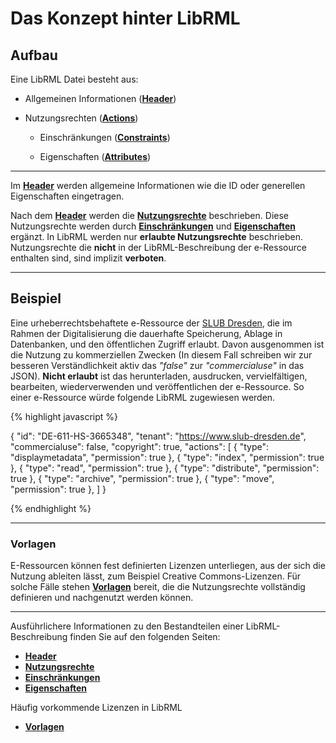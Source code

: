# Das Konzept hinter LibRML
## Aufbau
Eine LibRML Datei besteht aus:

- Allgemeinen Informationen ([**Header**](header.markdown))

- Nutzungsrechten ([**Actions**](actions.markdown))

  - Einschränkungen ([**Constraints**](constraints.markdown))

  - Eigenschaften ([**Attributes**](attributes.markdown))

----

Im [**Header**](header.markdown) werden allgemeine Informationen wie die ID oder generellen Eigenschaften eingetragen.

Nach dem [**Header**](header.markdown) werden die [**Nutzungsrechte**](actions.markdown) beschrieben. Diese Nutzungsrechte werden durch [**Einschränkungen**](constraints.markdown) und [**Eigenschaften**](attributes.markdown) ergänzt. In LibRML werden nur **erlaubte Nutzungsrechte** beschrieben. Nutzungsrechte die **nicht** in der LibRML-Beschreibung der e-Ressource  enthalten sind, sind implizit **verboten**.

----

## Beispiel

Eine urheberrechtsbehaftete e-Ressource der [SLUB Dresden](https://www.slub-dresden.de), die im Rahmen der Digitalisierung die dauerhafte Speicherung, Ablage in Datenbanken, und den öffentlichen Zugriff erlaubt. Davon ausgenommen ist die Nutzung zu kommerziellen Zwecken (In diesem Fall schreiben wir zur besseren Verständlichkeit aktiv das *"false"* zur *"commercialuse"* in das JSON). **Nicht erlaubt** ist das herunterladen, ausdrucken, vervielfältigen, bearbeiten, wiederverwenden und veröffentlichen der e-Ressource.
So einer e-Ressource würde folgende LibRML zugewiesen werden. 

{% highlight javascript %}

{
  "id": "DE-611-HS-3665348",
  "tenant": "https://www.slub-dresden.de",
  "commercialuse": false,
  "copyright": true,
  "actions": [
	{
	  "type": "displaymetadata",
	  "permission": true
	},
	{
	  "type": "index",
	  "permission": true
	},
	{
	  "type": "read",
	  "permission": true
	},
	{
	  "type": "distribute",
	  "permission": true
	},
	{
	  "type": "archive",
	  "permission": true
	},
	{
	  "type": "move",
	  "permission": true
	},
  ]
}

{% endhighlight %}

----

### Vorlagen

E-Ressourcen können fest definierten Lizenzen unterliegen, aus der sich die Nutzung ableiten lässt, zum Beispiel Creative Commons-Lizenzen. Für solche Fälle stehen [**Vorlagen**](../tmpl/beispiele.markdown) bereit, die die Nutzungsrechte vollständig definieren und nachgenutzt werden können.

----

Ausführlichere Informationen zu den Bestandteilen einer LibRML-Beschreibung finden Sie auf den folgenden Seiten:

- [**Header**](header.markdown)
- [**Nutzungsrechte**](actions.markdown)
- [**Einschränkungen**](constraints.markdown)
- [**Eigenschaften**](attributes.markdown)

Häufig vorkommende Lizenzen in LibRML
- [**Vorlagen**](../tmpl/beispiele.markdown)
